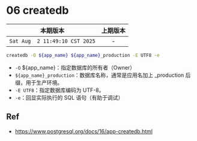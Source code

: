 # 06 createdb

|本期版本|上期版本
|:---:|:---:
`Sat Aug  2 11:49:10 CST 2025` | -

```bash
createdb -O ${app_name} ${app_name}_production -E UTF8 -e
```

* `-O` ${app_name}：指定数据库的所有者（Owner）
* `${app_name}_production`：数据库名称，通常是应用名加上 _production 后缀，用于生产环境。
* `-E UTF8`：指定数据库编码为 UTF-8。
* `-e`：回显实际执行的 SQL 语句（有助于调试）

## Ref

* <https://www.postgresql.org/docs/16/app-createdb.html>